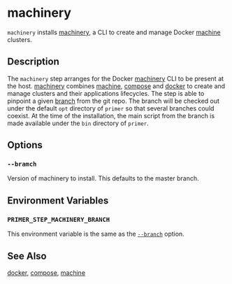 # machinery

`machinery` installs [machinery], a CLI to create and manage Docker [machine]
clusters.

  [machinery]: http://docker-machinery.com/
  [machine]: https://docs.docker.com/machine/overview/

## Description

The `machinery` step arranges for the Docker [machinery] CLI to be present at
the host. [machinery] combines [machine], [compose] and [docker] to create and
manage clusters and their applications lifecycles. The step is able to pinpoint
a given [branch] from the git repo. The branch will be checked out under the
default `opt` directory of `primer` so that several branches could coexist. At
the time of the installation, the main script from the branch is made available
under the `bin` directory of `primer`.

  [compose]: https://docs.docker.com/machine/overview/
  [docker]: https://docs.docker.com/engine/
  [branch]: https://github.com/efrecon/machinery/branches

## Options

### `--bramch`

Version of machinery to install. This defaults to the master branch.

## Environment Variables

### `PRIMER_STEP_MACHINERY_BRANCH`

This environment variable is the same as the [`--branch`](#--branch) option.

## See Also

[docker][docker_step], [compose][compose_step], [machine][machine_step]

  [docker_step]: ./docker.md
  [compose_step]: ./compose.md
  [machine_step]: ./machine.md
